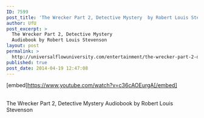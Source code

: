 ```yaml
---
ID: 7599
post_title: 'The Wrecker Part 2, Detective Mystery  by Robert Louis Stevenson'
author: UfU
post_excerpt: >
  The Wrecker Part 2, Detective Mystery
  Audiobook by Robert Louis Stevenson
layout: post
permalink: >
  http://universalflowuniversity.com/entertainment/the-wrecker-part-2-detective-mystery-by-robert-louis-stevenson/
published: true
post_date: 2014-04-19 12:47:08
---
```

[embed]https://www.youtube.com/watch?v=c36cAOEurgA[/embed]</br></br>
<p>The Wrecker Part 2, Detective Mystery Audiobook by Robert Louis Stevenson</p>